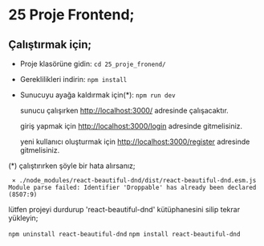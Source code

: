 # 25 Proje Frontend;

## Çalıştırmak için;

- Proje klasörüne gidin:
  `cd 25_proje_fronend/`
  
- Gereklilikleri indirin:
   `npm install`
  
- Sunucuyu ayağa kaldırmak için(*):
  `npm run dev`

  sunucu çalışırken [http://localhost:3000/](http://localhost:3000/) adresinde çalışacaktır.

  giriş yapmak için [http://localhost:3000/login](http://localhost:3000/login) adresinde gitmelisiniz.
  
  yeni kullanıcı oluşturmak için [http://localhost:3000/register](http://localhost:3000/register) adresinde gitmelisiniz.
  

(*) çalıştırırken şöyle bir hata alırsanız;

     ⨯ ./node_modules/react-beautiful-dnd/dist/react-beautiful-dnd.esm.js
    Module parse failed: Identifier 'Droppable' has already been declared (8507:9)

lütfen projeyi durdurup 'react-beautiful-dnd' kütüphanesini silip tekrar yükleyin;

   `npm uninstall react-beautiful-dnd`
    `npm install react-beautiful-dnd`
